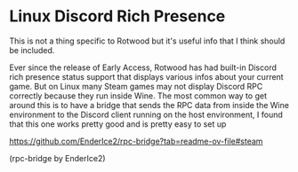 # Linux Discord Rich Presence

This is not a thing specific to Rotwood but it's useful info that I think should be included.

Ever since the release of Early Access, Rotwood has had built-in Discord rich presence status support that displays various infos about your current game. But on Linux many Steam games may not display Discord RPC correctly because they run inside Wine. The most common way to get around this is to have a bridge that sends the RPC data from inside the Wine environment to the Discord client running on the host environment, I found that this one works pretty good and is pretty easy to set up

https://github.com/EnderIce2/rpc-bridge?tab=readme-ov-file#steam

(rpc-bridge by EnderIce2)
